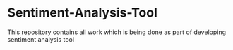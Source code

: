 Sentiment-Analysis-Tool
=======================

This repository contains all work which is being done as part of developing sentiment analysis tool
